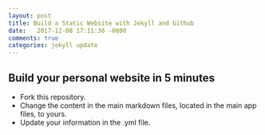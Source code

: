 ```yaml
---
layout: post
title: Build a Static Website with Jekyll and Github
date:   2017-12-08 17:11:36 -0800
comments: true
categories: jekyll update
---
```


## Build your personal website in 5 minutes

- Fork this repository.
- Change the content in the main markdown files, located in the main app files, to yours.
- Update your information in the .yml file.
